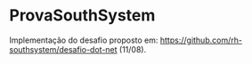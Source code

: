 # ProvaSouthSystem
Implementação do desafio proposto em: https://github.com/rh-southsystem/desafio-dot-net (11/08).
